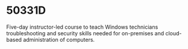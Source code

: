 # 50331D
Five-day instructor-led course to teach Windows technicians troubleshooting and security skills needed for on-premises and cloud-based administration of computers.
